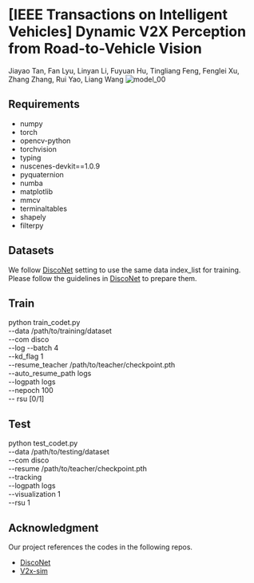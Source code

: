 # [IEEE Transactions on Intelligent Vehicles] Dynamic V2X Perception from Road-to-Vehicle Vision
Jiayao Tan, Fan Lyu, Linyan Li, Fuyuan Hu, Tingliang Feng, Fenglei Xu, Zhang Zhang, Rui Yao, Liang Wang
![model_00](https://github.com/tjy1423317192/AR2VP/assets/64483944/5ab328a7-e69a-45c3-900c-ad2044a7e309)

## Requirements
- numpy
- torch
- opencv-python
- torchvision
- typing
- nuscenes-devkit==1.0.9
- pyquaternion
- numba
- matplotlib
- mmcv
- terminaltables
- shapely
- filterpy

## Datasets
We follow [DiscoNet]([https://github.com/xyutao/fscil](https://github.com/ai4ce/DiscoNet)) setting to use the same data index_list for training. 
Please follow the guidelines in [DiscoNet]([https://github.com/icoz69/CEC-CVPR2021 (https://github.com/ai4ce/DiscoNet)) to prepare them.

## Train
python train_codet.py \
    --data  /path/to/training/dataset \
    --com disco \
    --log --batch 4 \
    --kd_flag 1 \
    --resume_teacher /path/to/teacher/checkpoint.pth \
    --auto_resume_path logs \
    --logpath logs \
    --nepoch 100 \
    -- rsu [0/1]
## Test
python test_codet.py \
    --data /path/to/testing/dataset \
    --com disco \
    --resume /path/to/teacher/checkpoint.pth \
    --tracking \
    --logpath logs \
    --visualization 1 \
    --rsu 1
    
## Acknowledgment
Our project references the codes in the following repos.
- [DiscoNet]([https://github.com/xyutao/fscil](https://github.com/ai4ce/DiscoNet))
- [V2x-sim]([https://github.com/ai4ce/V2X-Sim])
